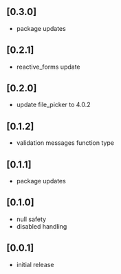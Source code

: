 ## [0.3.0]
* package updates

## [0.2.1]
* reactive_forms update

## [0.2.0]
* update file_picker to 4.0.2

## [0.1.2]
* validation messages function type

## [0.1.1]
* package updates

## [0.1.0]
* null safety
* disabled handling

## [0.0.1]
* initial release
